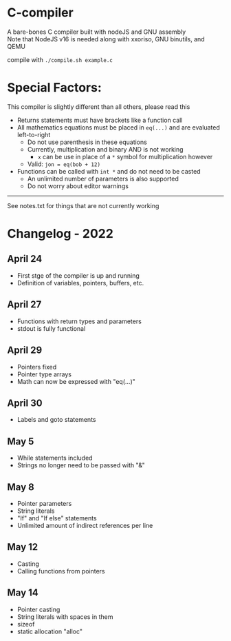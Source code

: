 # C-compiler
A bare-bones C compiler built with nodeJS and GNU assembly  
Note that NodeJS v16 is needed along with xxoriso, GNU binutils, and QEMU  

compile with `./compile.sh example.c`

# Special Factors:
This compiler is slightly different than all others, please read this
* Returns statements must have brackets like a function call
* All mathematics equations must be placed in `eq(...)` and are evaluated left-to-right
  * Do not use parenthesis in these equations
  * Currently, multiplication and binary AND is not working
    * `x` can be use in place of a `*` symbol for multiplication however
  * Valid: `jon = eq(bob + 12)`
* Functions can be called with `int *` and do not need to be casted
  * An unlimited number of parameters is also supported
  * Do not worry about editor warnings


---
See notes.txt for things that are not currently working

# Changelog - 2022
## April 24
* First stge of the compiler is up and running
* Definition of variables, pointers, buffers, etc.

## April 27
* Functions with return types and parameters
* stdout is fully functional

## April 29
* Pointers fixed
* Pointer type arrays
* Math can now be expressed with "eq(...)"

## April 30
* Labels and goto statements

## May 5
* While statements included
* Strings no longer need to be passed with "&"

## May 8
* Pointer parameters
* String literals
* "If" and "If else" statements
* Unlimited amount of indirect references per line

## May 12
* Casting
* Calling functions from pointers

## May 14
* Pointer casting
* String literals with spaces in them
* sizeof
* static allocation "alloc"
